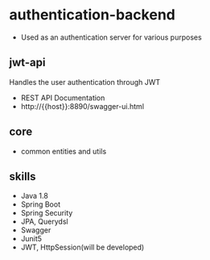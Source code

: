 # authentication-backend
* Used as an authentication server for various purposes

## jwt-api
Handles the user authentication through JWT
* REST API Documentation
* http://{{host}}:8890/swagger-ui.html

## core
* common entities and utils

## skills
* Java 1.8
* Spring Boot
* Spring Security
* JPA, Querydsl
* Swagger
* Junit5
* JWT, HttpSession(will be developed)
